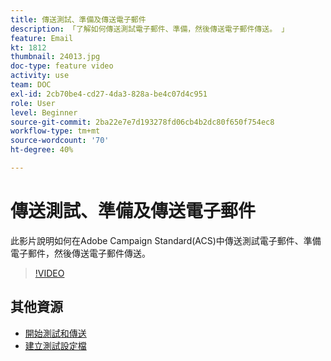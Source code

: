 ```yaml
---
title: 傳送測試、準備及傳送電子郵件
description: 「了解如何傳送測試電子郵件、準備，然後傳送電子郵件傳送。 」
feature: Email
kt: 1812
thumbnail: 24013.jpg
doc-type: feature video
activity: use
team: DOC
exl-id: 2cb70be4-cd27-4da3-828a-be4c07d4c951
role: User
level: Beginner
source-git-commit: 2ba22e7e7d193278fd06cb4b2dc80f650f754ec8
workflow-type: tm+mt
source-wordcount: '70'
ht-degree: 40%

---
```


# 傳送測試、準備及傳送電子郵件

此影片說明如何在Adobe Campaign Standard(ACS)中傳送測試電子郵件、準備電子郵件，然後傳送電子郵件傳送。

>[!VIDEO](https://video.tv.adobe.com/v/24013/)

## 其他資源

* [開始測試和傳送](https://experienceleague.adobe.com/docs/campaign-standard/using/testing-and-sending/get-started-sending-messages.html)
* [建立測試設定檔](/help/profiles-and-audiences/creating-a-profile.md)
